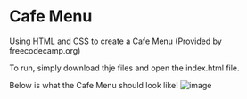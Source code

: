 # Cafe Menu
Using HTML and CSS to create a Cafe Menu (Provided by freecodecamp.org)

To run, simply download thje files and open the index.html file.

Below is what the Cafe Menu should look like!
![image](https://github.com/kevinliu8896/cafeMenu/assets/59543214/f20a90a1-0095-4c8d-b8b8-0edf3ca2b922)
